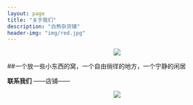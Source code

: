 ```yaml
---
layout: page
title: "关于我们"
description: "白熊杂货铺"
header-img: "img/red.jpg"
---
```



<center>
    <p><img src="http://i8.tietuku.com/82833ee1cfae4077.jpg" height=“150” width=“150” align="center"></p>
</center>

##一个放一些小东西的窝，一个自由徜徉的地方，一个宁静的闲居




**联系我们**
——店铺——
<center>
    <p><img src="http://i8.tietuku.com/46f34cb668912616.png" align="center"></p>
</center>






